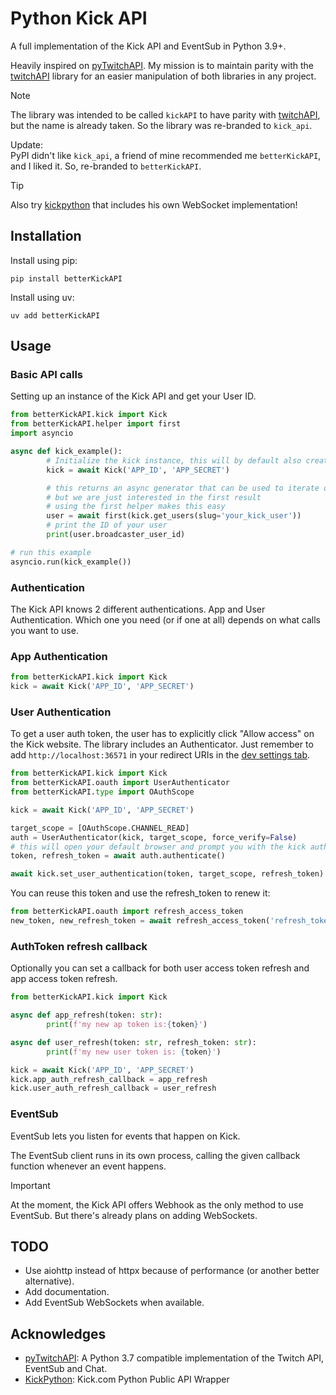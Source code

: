 # Python Kick API

A full implementation of the Kick API and EventSub in Python 3.9+.

Heavily inspired on [pyTwitchAPI]. My mission is to maintain parity with the [twitchAPI] library for an easier manipulation of both libraries in any project.

> [!NOTE]
> The library was intended to be called `kickAPI` to have parity with [twitchAPI], but the name is already taken. So the library was re-branded to `kick_api`.
>
> Update:\
> PyPI didn't like `kick_api`, a friend of mine recommended me `betterKickAPI`, and I liked it. So, re-branded to `betterKickAPI`.

> [!TIP]
> Also try [kickpython] that includes his own WebSocket implementation!

## Installation

Install using pip:
```
pip install betterKickAPI
```

Install using uv:
```
uv add betterKickAPI
```

<!-- ## Documentation

A full API documentation can be found on readthedocs.org. -->

## Usage

### Basic API calls

Setting up an instance of the Kick API and get your User ID.

```python
from betterKickAPI.kick import Kick
from betterKickAPI.helper import first
import asyncio

async def kick_example():
        # Initialize the kick instance, this will by default also create an app authentication for you
        kick = await Kick('APP_ID', 'APP_SECRET')

        # this returns an async generator that can be used to iterate over all results
        # but we are just interested in the first result
        # using the first helper makes this easy
        user = await first(kick.get_users(slug='your_kick_user'))
        # print the ID of your user
        print(user.broadcaster_user_id)

# run this example
asyncio.run(kick_example())
```

### Authentication

The Kick API knows 2 different authentications. App and User Authentication. Which one you need (or if one at all) depends on what calls you want to use.

###  App Authentication

```python
from betterKickAPI.kick import Kick
kick = await Kick('APP_ID', 'APP_SECRET')
```

### User Authentication

To get a user auth token, the user has to explicitly click "Allow access" on the Kick website. The library includes an Authenticator. Just remember to add `http://localhost:36571` in your redirect URIs in the [dev settings tab](https://kick.com/settings/developer).

```python
from betterKickAPI.kick import Kick
from betterKickAPI.oauth import UserAuthenticator
from betterKickAPI.type import OAuthScope

kick = await Kick('APP_ID', 'APP_SECRET')

target_scope = [OAuthScope.CHANNEL_READ]
auth = UserAuthenticator(kick, target_scope, force_verify=False)
# this will open your default browser and prompt you with the kick auth website
token, refresh_token = await auth.authenticate()

await kick.set_user_authentication(token, target_scope, refresh_token)
```

You can reuse this token and use the refresh_token to renew it:
```python
from betterKickAPI.oauth import refresh_access_token
new_token, new_refresh_token = await refresh_access_token('refresh_token', 'APP_ID', 'APP_SECRET')
```

### AuthToken refresh callback

Optionally you can set a callback for both user access token refresh and app access token refresh.

```python
from betterKickAPI.kick import Kick

async def app_refresh(token: str):
        print(f'my new ap token is:{token}')

async def user_refresh(token: str, refresh_token: str):
        print(f'my new user token is: {token}')

kick = await Kick('APP_ID', 'APP_SECRET')
kick.app_auth_refresh_callback = app_refresh
kick.user_auth_refresh_callback = user_refresh
```

### EventSub

EventSub lets you listen for events that happen on Kick.

The EventSub client runs in its own process, calling the given callback function whenever an event happens.

> [!IMPORTANT]
> At the moment, the Kick API offers Webhook as the only method to use EventSub. But there's already plans on adding WebSockets.

## TODO

- Use aiohttp instead of httpx because of performance (or another better alternative).
- Add documentation.
- Add EventSub WebSockets when available.

## Acknowledges

- [pyTwitchAPI]: A Python 3.7 compatible implementation of the Twitch API, EventSub and Chat.
- [KickPython]: Kick.com Python Public API Wrapper

[pyTwitchAPI]: https://github.com/Teekeks/pyTwitchAPI
[twitchAPI]: https://pypi.org/project/twitchAPI/
[KickPython]: https://github.com/berkay-digital/kickpython
